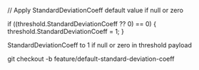 // Apply StandardDeviationCoeff default value if null or zero

if ((threshold.StandardDeviationCoeff ?? 0) == 0)
{
    threshold.StandardDeviationCoeff = 1;
}


StandardDeviationCoeff to 1 if null or zero in threshold payload



git checkout -b feature/default-standard-deviation-coeff
